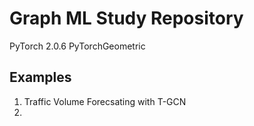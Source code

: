# Graph ML Study Repository

PyTorch 2.0.6
PyTorchGeometric

## Examples
1. Traffic Volume Forecsating with T-GCN
2. 
